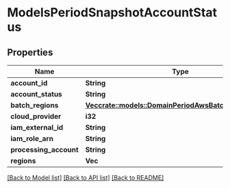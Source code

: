 # ModelsPeriodSnapshotAccountStatus

## Properties

Name | Type | Description | Notes
------------ | ------------- | ------------- | -------------
**account_id** | **String** |  |
**account_status** | **String** |  |
**batch_regions** | [**Vec<crate::models::DomainPeriodAwsBatchClusterRegion>**](domain.AWSBatchClusterRegion.md) |  |
**cloud_provider** | **i32** |  |
**iam_external_id** | **String** |  |
**iam_role_arn** | **String** |  |
**processing_account** | **String** |  |
**regions** | **Vec<String>** |  |

[[Back to Model list]](../README.md#documentation-for-models) [[Back to API list]](../README.md#documentation-for-api-endpoints) [[Back to README]](../README.md)
